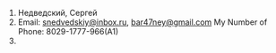 1. Недведский, Сергей
2. Email: snedvedskiy@inbox.ru, bar47ney@gmail.com
   My Number of Phone: 8029-1777-966(A1)
3.
